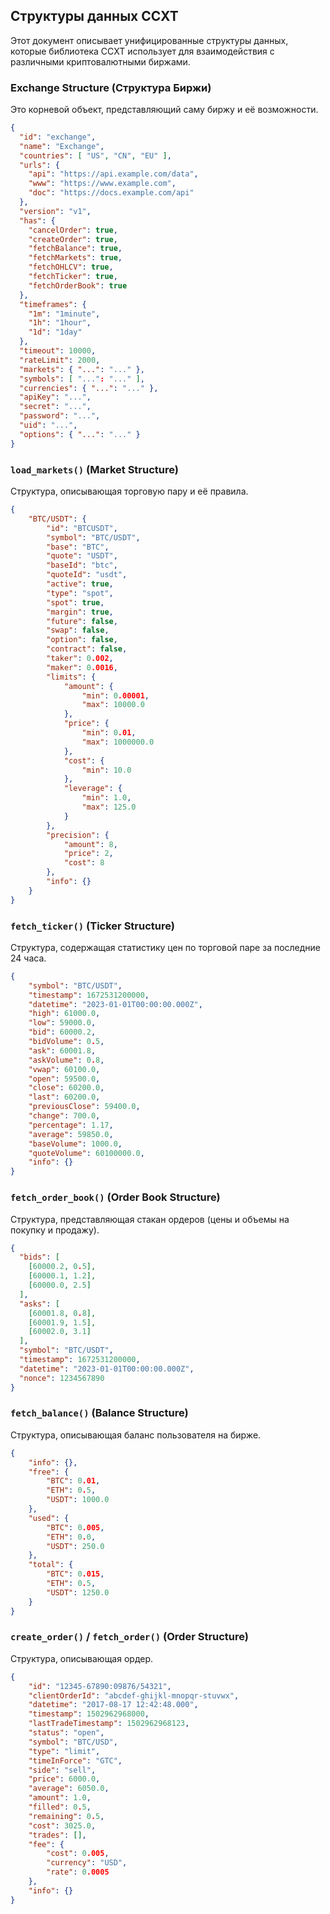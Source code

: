 ## Структуры данных CCXT

Этот документ описывает унифицированные структуры данных, которые библиотека CCXT использует для взаимодействия с различными криптовалютными биржами.

### Exchange Structure (Структура Биржи)

Это корневой объект, представляющий саму биржу и её возможности.

```json
{
  "id": "exchange",
  "name": "Exchange",
  "countries": [ "US", "CN", "EU" ],
  "urls": {
    "api": "https://api.example.com/data",
    "www": "https://www.example.com",
    "doc": "https://docs.example.com/api"
  },
  "version": "v1",
  "has": {
    "cancelOrder": true,
    "createOrder": true,
    "fetchBalance": true,
    "fetchMarkets": true,
    "fetchOHLCV": true,
    "fetchTicker": true,
    "fetchOrderBook": true
  },
  "timeframes": {
    "1m": "1minute",
    "1h": "1hour",
    "1d": "1day"
  },
  "timeout": 10000,
  "rateLimit": 2000,
  "markets": { "...": "..." },
  "symbols": [ "...": "..." ],
  "currencies": { "...": "..." },
  "apiKey": "...",
  "secret": "...",
  "password": "...",
  "uid": "...",
  "options": { "...": "..." }
}
```

### `load_markets()` (Market Structure)

Структура, описывающая торговую пару и её правила.

```json
{
    "BTC/USDT": {
        "id": "BTCUSDT",
        "symbol": "BTC/USDT",
        "base": "BTC",
        "quote": "USDT",
        "baseId": "btc",
        "quoteId": "usdt",
        "active": true,
        "type": "spot",
        "spot": true,
        "margin": true,
        "future": false,
        "swap": false,
        "option": false,
        "contract": false,
        "taker": 0.002,
        "maker": 0.0016,
        "limits": {
            "amount": {
                "min": 0.00001,
                "max": 10000.0
            },
            "price": {
                "min": 0.01,
                "max": 1000000.0
            },
            "cost": {
                "min": 10.0
            },
            "leverage": {
                "min": 1.0,
                "max": 125.0
            }
        },
        "precision": {
            "amount": 8,
            "price": 2,
            "cost": 8
        },
        "info": {}
    }
}
```

### `fetch_ticker()` (Ticker Structure)

Структура, содержащая статистику цен по торговой паре за последние 24 часа.

```json
{
    "symbol": "BTC/USDT",
    "timestamp": 1672531200000,
    "datetime": "2023-01-01T00:00:00.000Z",
    "high": 61000.0,
    "low": 59000.0,
    "bid": 60000.2,
    "bidVolume": 0.5,
    "ask": 60001.8,
    "askVolume": 0.8,
    "vwap": 60100.0,
    "open": 59500.0,
    "close": 60200.0,
    "last": 60200.0,
    "previousClose": 59400.0,
    "change": 700.0,
    "percentage": 1.17,
    "average": 59850.0,
    "baseVolume": 1000.0,
    "quoteVolume": 60100000.0,
    "info": {}
}
```

### `fetch_order_book()` (Order Book Structure)

Структура, представляющая стакан ордеров (цены и объемы на покупку и продажу).

```json
{
  "bids": [
    [60000.2, 0.5],
    [60000.1, 1.2],
    [60000.0, 2.5]
  ],
  "asks": [
    [60001.8, 0.8],
    [60001.9, 1.5],
    [60002.0, 3.1]
  ],
  "symbol": "BTC/USDT",
  "timestamp": 1672531200000,
  "datetime": "2023-01-01T00:00:00.000Z",
  "nonce": 1234567890
}
```

### `fetch_balance()` (Balance Structure)

Структура, описывающая баланс пользователя на бирже.

```json
{
    "info": {},
    "free": {
        "BTC": 0.01,
        "ETH": 0.5,
        "USDT": 1000.0
    },
    "used": {
        "BTC": 0.005,
        "ETH": 0.0,
        "USDT": 250.0
    },
    "total": {
        "BTC": 0.015,
        "ETH": 0.5,
        "USDT": 1250.0
    }
}
```

### `create_order()` / `fetch_order()` (Order Structure)

Структура, описывающая ордер.

```json
{
    "id": "12345-67890:09876/54321",
    "clientOrderId": "abcdef-ghijkl-mnopqr-stuvwx",
    "datetime": "2017-08-17 12:42:48.000",
    "timestamp": 1502962968000,
    "lastTradeTimestamp": 1502962968123,
    "status": "open",
    "symbol": "BTC/USD",
    "type": "limit",
    "timeInForce": "GTC",
    "side": "sell",
    "price": 6000.0,
    "average": 6050.0,
    "amount": 1.0,
    "filled": 0.5,
    "remaining": 0.5,
    "cost": 3025.0,
    "trades": [],
    "fee": {
        "cost": 0.005,
        "currency": "USD",
        "rate": 0.0005
    },
    "info": {}
}
```